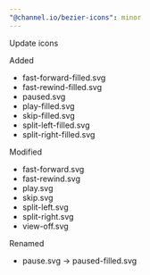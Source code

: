 ```yaml
---
"@channel.io/bezier-icons": minor
---
```


Update icons

Added

- fast-forward-filled.svg
- fast-rewind-filled.svg
- paused.svg
- play-filled.svg
- skip-filled.svg
- split-left-filled.svg
- split-right-filled.svg

Modified

- fast-forward.svg
- fast-rewind.svg
- play.svg
- skip.svg
- split-left.svg
- split-right.svg
- view-off.svg

Renamed

- pause.svg -> paused-filled.svg